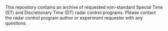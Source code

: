 This repository contains an archive of requested non-standard Special Time (ST)
and Discretionary Time (DT) radar control programs. Please contact the radar
control program author or experiment requester with any questions.
